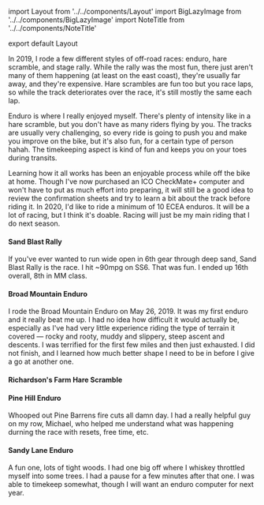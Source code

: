 import Layout from '../../components/Layout'
import BigLazyImage from '../../components/BigLazyImage'
import NoteTitle from '../../components/NoteTitle'

export default Layout

<NoteTitle date="2019-12-28" title="Off Road Moto Racing" />

In 2019, I rode a few different styles of off-road races: enduro, hare
scramble, and stage rally. While the rally was the most fun, there just aren't
many of them happening (at least on the east coast), they're usually far away,
and they're expensive. Hare scrambles are fun too but you race laps, so while
the track deteriorates over the race, it's still mostly the same each lap.

Enduro is where I really enjoyed myself. There's plenty of intensity like in a
hare scramble, but you don't have as many riders flying by you. The tracks are
usually very challenging, so every ride is going to push you and make you
improve on the bike, but it's also fun, for a certain type of person hahah. The
timekeeping aspect is kind of fun and keeps you on your toes during transits.

Learning how it all works has been an enjoyable process while off the bike at
home. Though I've now purchased an ICO CheckMate+ computer and won't have to put
as much effort into preparing, it will still be a good idea to review the
confirmation sheets and try to learn a bit about the track before riding it. In
2020, I'd like to ride a minimum of 10 ECEA enduros. It will be a lot of racing,
but I think it's doable. Racing will just be my main riding that I do next
season.

#### Sand Blast Rally

If you've ever wanted to run wide open in 6th gear through deep sand, Sand
Blast Rally is the race. I hit ~90mpg on SS6. That was fun. I ended up 16th
overall, 8th in MM class.

<BigLazyImage src="https://s3.amazonaws.com/honkytonk.in/racing/2019/SB-690.jpg" alt="Sand Blast Rally - 2010 690 Enduro R"/>

#### Broad Mountain Enduro

I rode the Broad Mountain Enduro on May 26, 2019. It was my first enduro and it
really beat me up. I had no idea how difficult it would actually be, especially
as I've had very little experience riding the type of terrain it covered
&mdash; rocky and rooty, muddy and slippery, steep ascent and descents. I was
terrified for the first few miles and then just exhausted. I did not finish,
and I learned how much better shape I need to be in before I give a go at
another one.

<BigLazyImage src="https://s3.amazonaws.com/honkytonk.in/racing/2019/broad-mountain-enduro.jpg" alt="Broad Mountain Enduro"/>

#### Richardson's Farm Hare Scramble

<BigLazyImage src="https://s3.amazonaws.com/honkytonk.in/racing/2019/richardons-farm-hare-scramble.jpg" alt="Richardson's Farm Hare Scramble"/>

#### Pine Hill Enduro

Whooped out Pine Barrens fire cuts all damn day. I had a really helpful guy on
my row, Michael, who helped me understand what was happening durning the race
with resets, free time, etc.

<BigLazyImage src="https://s3.amazonaws.com/honkytonk.in/racing/2019/pine-hill-enduro-02.jpg" alt="Pine Hill Enduro"/>

#### Sandy Lane Enduro

A fun one, lots of tight woods. I had one big off where I whiskey throttled
myself into some trees. I had a pause for a few minutes after that one. I was
able to timekeep somewhat, though I will want an enduro computer for next year.

<BigLazyImage src="https://s3.amazonaws.com/honkytonk.in/racing/2019/sandy-lane-enduro-01.jpg" alt="Sandy Lane Enduro"/>
